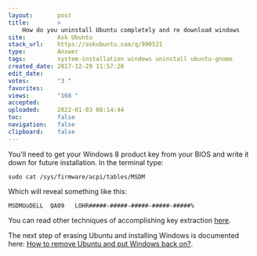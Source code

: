 ```yaml
---
layout:       post
title:        >
    How do you uninstall Ubuntu completely and re download windows
site:         Ask Ubuntu
stack_url:    https://askubuntu.com/q/990521
type:         Answer
tags:         system-installation windows uninstall ubuntu-gnome
created_date: 2017-12-29 11:57:20
edit_date:    
votes:        "3 "
favorites:    
views:        "168 "
accepted:     
uploaded:     2022-01-03 08:14:44
toc:          false
navigation:   false
clipboard:    false
---
```


You'll need to get your Windows 8 product key from your BIOS and write it down for future installation. In the terminal type:

``` 
sudo cat /sys/firmware/acpi/tables/MSDM

```

Which will reveal something like this:

``` 
MSDMUoDELL  QA09   LOHR#####-#####-#####-#####-#####%

```

You can read other techniques of accomplishing key extraction [here][1].

The next step of erasing Ubuntu and installing Windows is documented here: [How to remove Ubuntu and put Windows back on?][2].


  [1]: https://superuser.com/questions/637971/how-do-i-get-out-my-embedded-windows-8-key-from-a-linux-environment
  [2]: https://askubuntu.com/questions/133533/how-to-remove-ubuntu-and-put-windows-back-on

